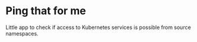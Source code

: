 # Ping that for me

Little app to check if access to Kubernetes services is possible from source namespaces.

